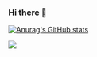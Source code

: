 ### Hi there 👋

[![Anurag's GitHub stats](https://github-readme-stats.vercel.app/api?username=antonis-zisis&count_private=true&show_icons=true&theme=dark)](https://github.com/anuraghazra/github-readme-stats)

![](https://komarev.com/ghpvc/?username=antonis-zisis)

<!--
**antonis-zisis/antonis-zisis** is a ✨ _special_ ✨ repository because its `README.md` (this file) appears on your GitHub profile.

Here are some ideas to get you started:

- 🔭 I’m currently working on ...
- 🌱 I’m currently learning ...
- 👯 I’m looking to collaborate on ...
- 🤔 I’m looking for help with ...
- 💬 Ask me about ...
- 📫 How to reach me: ...
- 😄 Pronouns: ...
- ⚡ Fun fact: ...
-->
